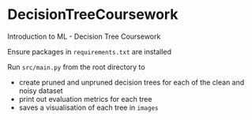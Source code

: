 # DecisionTreeCoursework
Introduction to ML - Decision Tree Coursework

Ensure packages in `requirements.txt` are installed

Run `src/main.py` from the root directory to
- create pruned and unpruned decision trees for each of the clean and noisy dataset
- print out evaluation metrics for each tree
- saves a visualisation of each tree in `images`